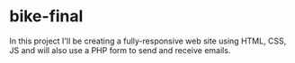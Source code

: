# bike-final

In this project I'll be creating a fully-responsive web site using HTML, CSS, JS and will also use a PHP form to send and receive emails.
